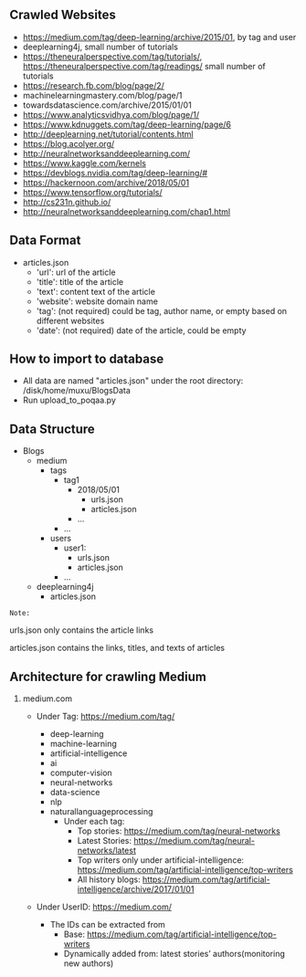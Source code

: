 ## Crawled Websites
- https://medium.com/tag/deep-learning/archive/2015/01, by tag and user
- deeplearning4j, small number of tutorials
- https://theneuralperspective.com/tag/tutorials/, https://theneuralperspective.com/tag/readings/ small number of tutorials
- https://research.fb.com/blog/page/2/ 
- machinelearningmastery.com/blog/page/1 
- towardsdatascience.com/archive/2015/01/01 
- https://www.analyticsvidhya.com/blog/page/1/
- https://www.kdnuggets.com/tag/deep-learning/page/6
- http://deeplearning.net/tutorial/contents.html
- https://blog.acolyer.org/
- http://neuralnetworksanddeeplearning.com/
- https://www.kaggle.com/kernels
- https://devblogs.nvidia.com/tag/deep-learning/#
- https://hackernoon.com/archive/2018/05/01
- https://www.tensorflow.org/tutorials/
- http://cs231n.github.io/
- http://neuralnetworksanddeeplearning.com/chap1.html

## Data Format
* articles.json
  - 'url': url of the article
  - 'title': title of the article
  - 'text': content text of the article
  - 'website': website domain name
  - 'tag': (not required) could be tag, author name, or empty based on different websites
  - 'date': (not required) date of the article, could be empty
  
  
## How to import to database
* All data are named "articles.json" under the root directory: /disk/home/muxu/BlogsData
* Run upload_to_poqaa.py


## Data Structure

- Blogs
  - medium
    - tags
      - tag1
        - 2018/05/01
          - urls.json
          - articles.json
        - ...
      - ...
    - users 
      - user1:
        - urls.json
        - articles.json
      - ...
  - deeplearning4j
    - articles.json


`Note:`  

urls.json only contains the article links

articles.json contains the links, titles, and texts of articles


## Architecture for crawling Medium

1. medium.com
   - Under Tag: https://medium.com/tag/
     - deep-learning
     - machine-learning
     - artificial-intelligence
     - ai
     - computer-vision
     - neural-networks
     - data-science
     - nlp
     - naturallanguageprocessing
       - Under each tag:
         - Top stories: https://medium.com/tag/neural-networks
         - Latest Stories: https://medium.com/tag/neural-networks/latest
         - Top writers only under artificial-intelligence: https://medium.com/tag/artificial-intelligence/top-writers
         - All history blogs: https://medium.com/tag/artificial-intelligence/archive/2017/01/01
     
   - Under UserID: https://medium.com/
     - The IDs can be extracted from
       - Base: https://medium.com/tag/artificial-intelligence/top-writers
       - Dynamically added from: latest stories’ authors(monitoring new authors)
